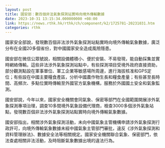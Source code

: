 ```yaml
---
layout: post
title: 國安部：數百個非法氣象探測站實時向境外傳輸數據
date: 2023-10-31 13:15:34.000000000 +08:00
link: https://news.rthk.hk/rthk/ch/component/k2/1725781-20231031.htm
categories: rthk
---
```


國家安全部說，發現數百個非法涉外氣象探測站點實時向境外傳輸氣象數據，廣泛分布在全國20多個省份，對中國國家安全造成風險隱患。 

國安部在微信公眾號說，相關設備體積小、便於安裝、不易發現，能自動採集並實時網絡傳輸。這些非法涉外氣象探測站點中，有些探測項目受境外政府直接資助，部分觀測點設在軍事單位、軍工企業等敏感場所周邊，進行海拔核准和GPS定位；有些設在中國主要糧食產區，分析中國農作物生長和糧食產量；有些甚至長時間、高頻次、多點位實時傳輸至外國官方氣象機構，服務於外國國土安全和氣象監測。 

國安部說，今年以來，國家安全機關會同氣象、保密等部門在全國範圍開展涉外氣象探測專項治理，調查10多間境外氣象設備代理商，檢查3000多個涉外氣象站點，發現數百個非法涉外氣象探測站點實時向境外傳輸氣象數據。 

國安部指出，相關涉外氣象探測活動，未向中國氣象主管機構申請涉外氣象探測行政許可，向境外傳輸氣象數據未經中國氣象主管部門審批，違反《涉外氣象探測和資料管理辦法》、數據安全法等相關規定。國家安全機關聯合氣象、保密部門，依法查處相關非法活動，及時阻斷氣象數據出境的違法行為。
